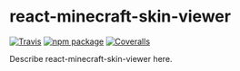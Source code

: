 # react-minecraft-skin-viewer

[![Travis][build-badge]][build]
[![npm package][npm-badge]][npm]
[![Coveralls][coveralls-badge]][coveralls]

Describe react-minecraft-skin-viewer here.

[build-badge]: https://img.shields.io/travis/liziyi0914/react-minecraft-skin-viewer/master.png?style=flat-square
[build]: https://travis-ci.org/liziyi0914/react-minecraft-skin-viewer

[npm-badge]: https://img.shields.io/npm/v/react-minecraft-skin-viewer.png?style=flat-square
[npm]: https://www.npmjs.org/package/react-minecraft-skin-viewer

[coveralls-badge]: https://img.shields.io/coveralls/liziyi0914/react-minecraft-skin-viewer/master.png?style=flat-square
[coveralls]: https://coveralls.io/github/liziyi0914/react-minecraft-skin-viewer
